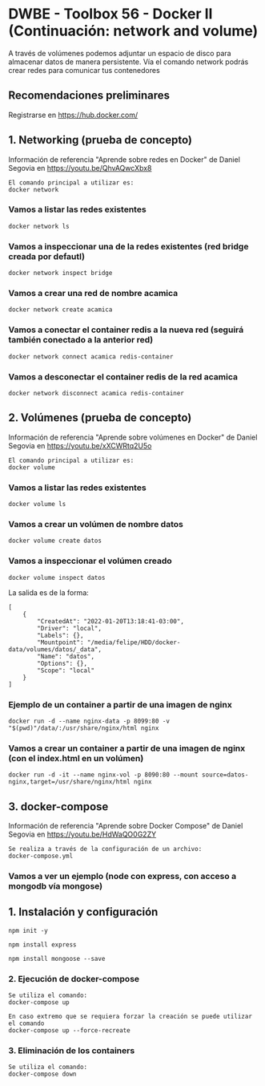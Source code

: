 # DWBE - Toolbox 56 - Docker II (Continuación: network and volume)
A través de volúmenes podemos adjuntar un espacio de disco para almacenar datos de manera persistente. Vía el comando network podrás crear redes para comunicar tus contenedores


## Recomendaciones preliminares
Registrarse en https://hub.docker.com/


## 1. Networking (prueba de concepto)

Información de referencia "Aprende sobre redes en Docker" de Daniel Segovia en https://youtu.be/QhvAQwcXbx8
    
    El comando principal a utilizar es:
    docker network

### Vamos a listar las redes existentes

    docker network ls

### Vamos a inspeccionar una de la redes existentes (red bridge creada por defautl)

    docker network inspect bridge
    
### Vamos a crear una red de nombre acamica

    docker network create acamica

### Vamos a conectar el container redis a la nueva red (seguirá también conectado a la anterior red)
    docker network connect acamica redis-container

### Vamos a desconectar el container redis de la red acamica
    docker network disconnect acamica redis-container

## 2. Volúmenes (prueba de concepto)

Información de referencia "Aprende sobre volúmenes en Docker" de Daniel Segovia en https://youtu.be/xXCWRtq2U5o
    
    El comando principal a utilizar es:
    docker volume

### Vamos a listar las redes existentes  

    docker volume ls

### Vamos a crear un volúmen de nombre datos

    docker volume create datos

###  Vamos a inspeccionar el volúmen creado

    docker volume inspect datos


La salida es de la forma:

    [
        {
            "CreatedAt": "2022-01-20T13:18:41-03:00",
            "Driver": "local",
            "Labels": {},
            "Mountpoint": "/media/felipe/HDD/docker-data/volumes/datos/_data",
            "Name": "datos",
            "Options": {},
            "Scope": "local"
        }
    ]    
### Ejemplo de un container a partir de una imagen de nginx

    docker run -d --name nginx-data -p 8099:80 -v "$(pwd)"/data/:/usr/share/nginx/html nginx


### Vamos a crear un container a partir de una imagen de nginx (con el index.html en un volúmen)

    docker run -d -it --name nginx-vol -p 8090:80 --mount source=datos-nginx,target=/usr/share/nginx/html nginx



## 3. docker-compose

Información de referencia "Aprende sobre Docker Compose" de Daniel Segovia en https://youtu.be/HdWaQO0G2ZY
    
    Se realiza a través de la configuración de un archivo:
    docker-compose.yml

### Vamos a ver un ejemplo (node con express, con acceso a mongodb vía mongose)

## 1. Instalación y configuración
    npm init -y

    npm install express

    npm install mongoose --save

### 2. Ejecución de docker-compose

    Se utiliza el comando:
    docker-compose up

    En caso extremo que se requiera forzar la creación se puede utilizar el comando
    docker-compose up --force-recreate

### 3. Eliminación de los containers

    Se utiliza el comando:
    docker-compose down



